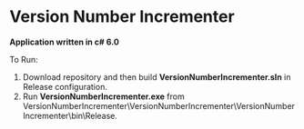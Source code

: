 # Version Number Incrementer

**Application written in c# 6.0**

To Run:

1. Download repository and then build **VersionNumberIncrementer.sln** in Release configuration.
2. Run **VersionNumberIncrementer.exe** from VersionNumberIncrementer\VersionNumberIncrementer\VersionNumberIncrementer\bin\Release.
